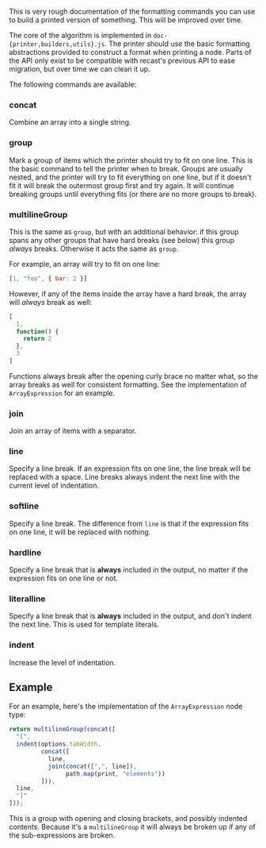 
This is very rough documentation of the formatting commands you can
use to build a printed version of something. This will be improved
over time.

The core of the algorithm is implemented in `doc-{printer,builders,utils}.js`. The printer should
use the basic formatting abstractions provided to construct a format
when printing a node. Parts of the API only exist to be compatible
with recast's previous API to ease migration, but over time we can
clean it up.

The following commands are available:

### concat

Combine an array into a single string.

### group

Mark a group of items which the printer should try to fit on one line.
This is the basic command to tell the printer when to break. Groups
are usually nested, and the printer will try to fit everything on one
line, but if it doesn't fit it will break the outermost group first
and try again. It will continue breaking groups until everything fits
(or there are no more groups to break).

### multilineGroup

This is the same as `group`, but with an additional behavior: if this
group spans any other groups that have hard breaks (see below) this
group *always* breaks. Otherwise it acts the same as `group`.

For example, an array will try to fit on one line:

```js
[1, "foo", { bar: 2 }]
```

However, if any of the items inside the array have a hard break, the
array will *always* break as well:

```js
[
  1,
  function() {
    return 2
  },
  3
]
```

Functions always break after the opening curly brace no matter what,
so the array breaks as well for consistent formatting. See the
implementation of `ArrayExpression` for an example.

### join

Join an array of items with a separator.

### line

Specify a line break. If an expression fits on one line, the line
break will be replaced with a space. Line breaks always indent the
next line with the current level of indentation.

### softline

Specify a line break. The difference from `line` is that if the
expression fits on one line, it will be replaced with nothing.

### hardline

Specify a line break that is **always** included in the output, no
matter if the expression fits on one line or not.

### literalline

Specify a line break that is **always** included in the output, and
don't indent the next line. This is used for template literals.

### indent

Increase the level of indentation.

## Example

For an example, here's the implementation of the `ArrayExpression` node type:

```js
return multilineGroup(concat([
  "[",
  indent(options.tabWidth,
         concat([
           line,
           join(concat([",", line]),
                path.map(print, "elements"))
         ])),
  line,
  "]"
]));
```

This is a group with opening and closing brackets, and possibly
indented contents. Because it's a `multilineGroup` it will always be
broken up if any of the sub-expressions are broken.
